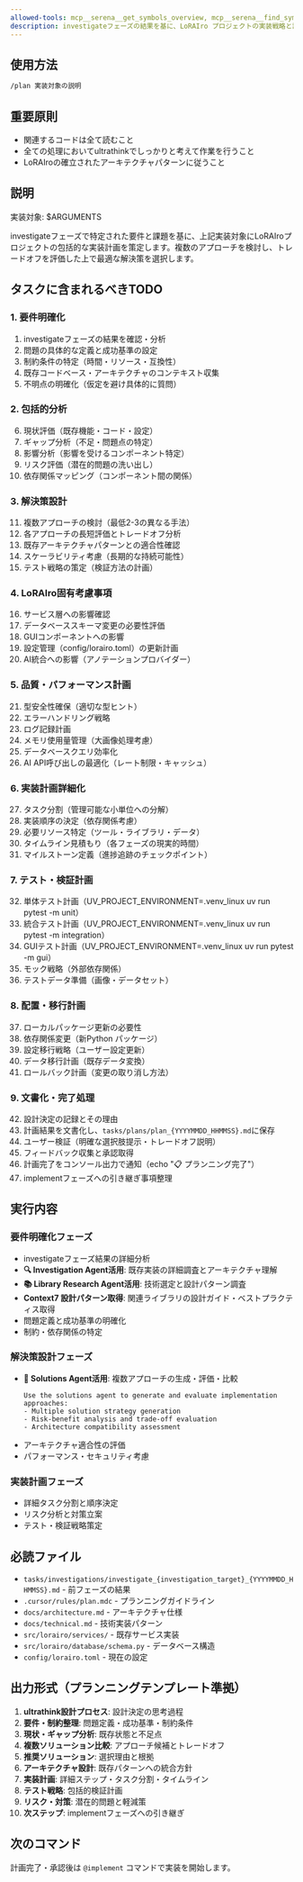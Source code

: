 ```yaml
---
allowed-tools: mcp__serena__get_symbols_overview, mcp__serena__find_symbol, mcp__serena__search_for_pattern, mcp__serena__read_memory, mcp__serena__write_memory, mcp__context7__resolve-library-id, mcp__context7__get-library-docs, Read, Bash, TodoWrite, Task
description: investigateフェーズの結果を基に、LoRAIro プロジェクトの実装戦略と詳細設計を策定します。
---
```


## 使用方法
```bash
/plan 実装対象の説明
```

## 重要原則
- 関連するコードは全て読むこと
- 全ての処理においてultrathinkでしっかりと考えて作業を行うこと
- LoRAIroの確立されたアーキテクチャパターンに従うこと

## 説明
実装対象: $ARGUMENTS

investigateフェーズで特定された要件と課題を基に、上記実装対象にLoRAIroプロジェクトの包括的な実装計画を策定します。複数のアプローチを検討し、トレードオフを評価した上で最適な解決策を選択します。

## タスクに含まれるべきTODO

### 1. 要件明確化
1. investigateフェーズの結果を確認・分析
2. 問題の具体的な定義と成功基準の設定
3. 制約条件の特定（時間・リソース・互換性）
4. 既存コードベース・アーキテクチャのコンテキスト収集
5. 不明点の明確化（仮定を避け具体的に質問）

### 2. 包括的分析
6. 現状評価（既存機能・コード・設定）
7. ギャップ分析（不足・問題点の特定）
8. 影響分析（影響を受けるコンポーネント特定）
9. リスク評価（潜在的問題の洗い出し）
10. 依存関係マッピング（コンポーネント間の関係）

### 3. 解決策設計
11. 複数アプローチの検討（最低2-3の異なる手法）
12. 各アプローチの長短評価とトレードオフ分析
13. 既存アーキテクチャパターンとの適合性確認
14. スケーラビリティ考慮（長期的な持続可能性）
15. テスト戦略の策定（検証方法の計画）

### 4. LoRAIro固有考慮事項
16. サービス層への影響確認
17. データベーススキーマ変更の必要性評価
18. GUIコンポーネントへの影響
19. 設定管理（config/lorairo.toml）の更新計画
20. AI統合への影響（アノテーションプロバイダー）

### 5. 品質・パフォーマンス計画
21. 型安全性確保（適切な型ヒント）
22. エラーハンドリング戦略
23. ログ記録計画
24. メモリ使用量管理（大画像処理考慮）
25. データベースクエリ効率化
26. AI API呼び出しの最適化（レート制限・キャッシュ）

### 6. 実装計画詳細化
27. タスク分割（管理可能な小単位への分解）
28. 実装順序の決定（依存関係考慮）
29. 必要リソース特定（ツール・ライブラリ・データ）
30. タイムライン見積もり（各フェーズの現実的時間）
31. マイルストーン定義（進捗追跡のチェックポイント）

### 7. テスト・検証計画
32. 単体テスト計画（UV_PROJECT_ENVIRONMENT=.venv_linux uv run pytest -m unit）
33. 統合テスト計画（UV_PROJECT_ENVIRONMENT=.venv_linux uv run pytest -m integration）
34. GUIテスト計画（UV_PROJECT_ENVIRONMENT=.venv_linux uv run pytest -m gui）
35. モック戦略（外部依存関係）
36. テストデータ準備（画像・データセット）

### 8. 配置・移行計画
37. ローカルパッケージ更新の必要性
38. 依存関係変更（新Python パッケージ）
39. 設定移行戦略（ユーザー設定更新）
40. データ移行計画（既存データ変換）
41. ロールバック計画（変更の取り消し方法）

### 9. 文書化・完了処理
42. 設計決定の記録とその理由
43. 計画結果を文書化し、`tasks/plans/plan_{YYYYMMDD_HHMMSS}.md`に保存
44. ユーザー検証（明確な選択肢提示・トレードオフ説明）
45. フィードバック収集と承認取得
46. 計画完了をコンソール出力で通知（echo "📋 プランニング完了"）
47. implementフェーズへの引き継ぎ事項整理

## 実行内容

### 要件明確化フェーズ
- investigateフェーズ結果の詳細分析
- **🔍 Investigation Agent活用**: 既存実装の詳細調査とアーキテクチャ理解
- **📚 Library Research Agent活用**: 技術選定と設計パターン調査
- **Context7 設計パターン取得**: 関連ライブラリの設計ガイド・ベストプラクティス取得
- 問題定義と成功基準の明確化
- 制約・依存関係の特定

### 解決策設計フェーズ
- **🎯 Solutions Agent活用**: 複数アプローチの生成・評価・比較
  ```
  Use the solutions agent to generate and evaluate implementation approaches:
  - Multiple solution strategy generation
  - Risk-benefit analysis and trade-off evaluation
  - Architecture compatibility assessment
  ```
- アーキテクチャ適合性の評価
- パフォーマンス・セキュリティ考慮

### 実装計画フェーズ
- 詳細タスク分割と順序決定
- リスク分析と対策立案
- テスト・検証戦略策定

## 必読ファイル
- `tasks/investigations/investigate_{investigation_target}_{YYYYMMDD_HHMMSS}.md` - 前フェーズの結果
- `.cursor/rules/plan.mdc` - プランニングガイドライン
- `docs/architecture.md` - アーキテクチャ仕様
- `docs/technical.md` - 技術実装パターン
- `src/lorairo/services/` - 既存サービス実装
- `src/lorairo/database/schema.py` - データベース構造
- `config/lorairo.toml` - 現在の設定

## 出力形式（プランニングテンプレート準拠）
1. **ultrathink設計プロセス**: 設計決定の思考過程
2. **要件・制約整理**: 問題定義・成功基準・制約条件
3. **現状・ギャップ分析**: 既存状態と不足点
4. **複数ソリューション比較**: アプローチ候補とトレードオフ
5. **推奨ソリューション**: 選択理由と根拠
6. **アーキテクチャ設計**: 既存パターンへの統合方針
7. **実装計画**: 詳細ステップ・タスク分割・タイムライン
8. **テスト戦略**: 包括的検証計画
9. **リスク・対策**: 潜在的問題と軽減策
10. **次ステップ**: implementフェーズへの引き継ぎ

## 次のコマンド
計画完了・承認後は `@implement` コマンドで実装を開始します。
